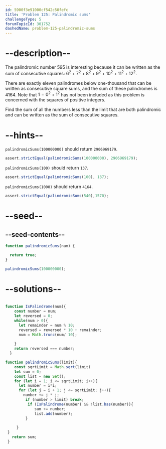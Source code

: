 ```yaml
---
id: 5900f3e91000cf542c50fefc
title: 'Problem 125: Palindromic sums'
challengeType: 5
forumTopicId: 301752
dashedName: problem-125-palindromic-sums
---
```


# --description--

The palindromic number 595 is interesting because it can be written as the sum of consecutive squares: $6^2 + 7^2 + 8^2 + 9^2 + 10^2 + 11^2 + 12^2$.

There are exactly eleven palindromes below one-thousand that can be written as consecutive square sums, and the sum of these palindromes is 4164. Note that $1 = 0^2 + 1^2$ has not been included as this problem is concerned with the squares of positive integers.

Find the sum of all the numbers less than the limit that are both palindromic and can be written as the sum of consecutive squares.

# --hints--

 `palindromicSums(100000000)` should return `2906969179`.

```js
assert.strictEqual(palindromicSums(100000000), 2906969179);

```

`palindromicSums(100)` should return `137`.

```js
assert.strictEqual(palindromicSums(100), 137);
```

`palindromicSums(1000)` should return `4164`.

```js
assert.strictEqual(palindromicSums(540),1570);
```

# --seed--

## --seed-contents--

```js
function palindromicSums(num) {

  return true;
}

palindromicSums(100000000);
```

# --solutions--

```js

function IsPalindrome(num){
    const number = num;
    let reversed = 0;
    while(num > 0){
      let remainder = num % 10;
      reversed = reversed * 10 + remainder;
      num = Math.trunc(num/ 10);
      
    }
    return reversed === number;
  }

function palindromicSums(limit){
    const sqrtLimit = Math.sqrt(limit)
    let sum = 0;
    const list = new Set();
    for (let i = 1; i <= sqrtLimit; i++){
      let number = i*i;
      for (let j = i + 1; j <= sqrtLimit; j++){ 
        number += j * j;
         if (number > limit) break;
          if (IsPalindrome(number) && !list.has(number)){
             sum += number;
             list.add(number);                        
         }
  
     }
 }
   return sum;
 }

```

